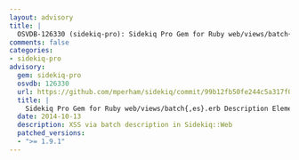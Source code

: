 ```yaml
---
layout: advisory
title: |
  OSVDB-126330 (sidekiq-pro): Sidekiq Pro Gem for Ruby web/views/batch{,es}.erb Description Element XSS
comments: false
categories:
- sidekiq-pro
advisory:
  gem: sidekiq-pro
  osvdb: 126330
  url: https://github.com/mperham/sidekiq/commit/99b12fb50fe244c5a317f03f1bed9b333ec56ebe
  title: |
    Sidekiq Pro Gem for Ruby web/views/batch{,es}.erb Description Element XSS
  date: 2014-10-13
  description: XSS via batch description in Sidekiq::Web
  patched_versions:
  - ">= 1.9.1"
---
```

